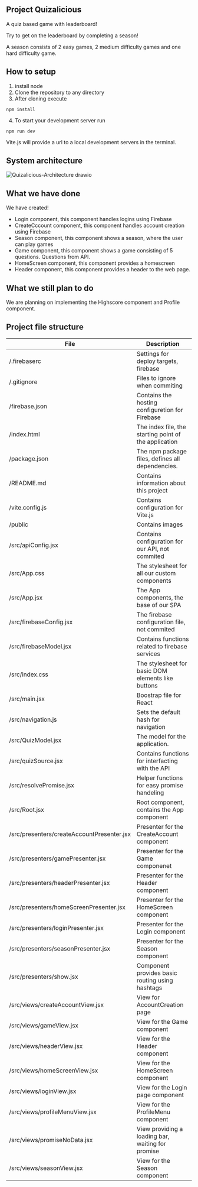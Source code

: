 
## Project Quizalicious

A quiz based game with leaderboard!

Try to get on the leaderboard by completing a season!

A season consists of 2 easy games, 2 medium difficulty games and one hard difficulty game.

## How to setup

1. install node
2. Clone the repository to any directory
3. After cloning execute
```
npm install
```
4. To start your development server run
```
npm run dev
```
Vite.js will provide a url to a local development servers in the terminal.


## System architecture
![Quizalicious-Architecture drawio](https://user-images.githubusercontent.com/5389940/204908283-a9d5eee1-1495-4b1d-96f0-46a34eeb07de.svg)


## What we have done
We have created!
- Login component, this component handles logins using Firebase
- CreateCccount component, this component handles account creation using Firebase
- Season component, this component shows a season, where the user can play games
- Game component, this component shows a game consisting of 5 questions. Questions from API.
- HomeScreen component, this component provides a homescreen
- Header component, this component provides a header to the web page.

## What we still plan to do
We are planning on implementing the Highscore component and Profile component.

## Project file structure
|                   File                     |                      Description                      |
| ------------------------------------------ | ----------------------------------------------------- |
| /.firebaserc                               | Settings for deploy targets, firebase                 |
| /.gitignore                                | Files to ignore when commiting                        |
| /firebase.json                             | Contains the hosting configuretion for Firebase       |
| /index.html                                | The index file, the starting point of the application |
| /package.json                              | The npm package files, defines all dependencies.      |
| /README.md                                 | Contains information about this project               |
| /vite.config.js                            | Contains configuration for Vite.js                    |
| /public                                    | Contains images                                       |
| /src/apiConfig.jsx                         | Contains configuration for our API, not commited      |
| /src/App.css                               | The stylesheet for all our custom components          |
| /src/App.jsx                               | The App components, the base of our SPA               |
| /src/firebaseConfig.jsx                    | The firebase configuration file, not commited         |
| /src/firebaseModel.jsx                     | Contains functions related to firebase services       |
| /src/index.css                             | The stylesheet for basic DOM elements like buttons    |
| /src/main.jsx                              | Boostrap file for React                               |
| /src/navigation.js                         | Sets the default hash for navigation                  |
| /src/QuizModel.jsx                         | The model for the application.                        |
| /src/quizSource.jsx                        | Contains functions for interfacting with the API      |
| /src/resolvePromise.jsx                    | Helper functions for easy promise handeling           |
| /src/Root.jsx                              | Root component, contains the App component            |
| /src/presenters/createAccountPresenter.jsx | Presenter for the CreateAccount component             |
| /src/presenters/gamePresenter.jsx          | Presenter for the Game componenet                     |
| /src/presenters/headerPresenter.jsx        | Presenter for the Header component                    |
| /src/presenters/homeScreenPresenter.jsx    | Presenter for the HomeScreen component                |
| /src/presenters/loginPresenter.jsx         | Presenter for the Login component                     |
| /src/presenters/seasonPresenter.jsx        | Presenter for the Season component                    |
| /src/presenters/show.jsx                   | Component provides basic routing using hashtags       |
| /src/views/createAccountView.jsx           | View for AccountCreation page                         |
| /src/views/gameView.jsx                    | View for the Game component                           |
| /src/views/headerView.jsx                  | View for the Header component                         |
| /src/views/homeScreenView.jsx              | View for the HomeScreen component                     |
| /src/views/loginView.jsx                   | View for the Login page component                     |
| /src/views/profileMenuView.jsx             | View for the ProfileMenu component                    |
| /src/views/promiseNoData.jsx               | View providing a loading bar, waiting for promise     |
| /src/views/seasonView.jsx                  | View for the Season component                         |
